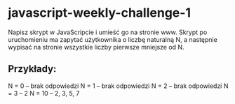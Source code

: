 # javascript-weekly-challenge-1
Napisz skrypt w JavaScripcie i umieść go na stronie www. Skrypt po uruchomieniu ma zapytać użytkownika o liczbę naturalną N, a następnie wypisać na stronie wszystkie liczby pierwsze mniejsze od N.

## Przykłady:
N = 0 – brak odpowiedzi
N = 1 – brak odpowiedzi
N = 2 – brak odpowiedzi
N = 3 – 2
N = 10 – 2, 3, 5, 7
